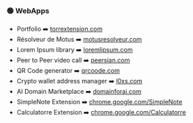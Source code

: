 ### 🟢 WebApps

- Portfolio ➡️ [torrextension.com](https://torrextension.com/)
- Résolveur de Motus ➡️ [motusresolveur.com](https://motusresolveur.com/)
- Lorem Ipsum library ➡️ [loremlipsum.com](https://loremlipsum.com/)
- Peer to Peer video call ➡️ [peersian.com](https://peersian.com/)
- QR Code generator ➡️ [qrcoode.com](https://qrcoode.com/)
- Crypto wallet address manager ➡️ [l0xs.com](https://l0xs.com/)
- AI Domain Marketplace ➡️ [domainforai.com](https://domainforai.com/)
- SimpleNote Extension ➡️ [chrome.google.com/SimpleNote](https://chrome.google.com/webstore/detail/simplenote/pceognepcdemhpjlocebidlmnagandon?)
- Calculatorre Extension ➡️ [chrome.google.com/Calculatorre](https://chromewebstore.google.com/detail/calculatorre/pibpdnadhhlecnncimjgcfighigpcjjb?hl=fr)
